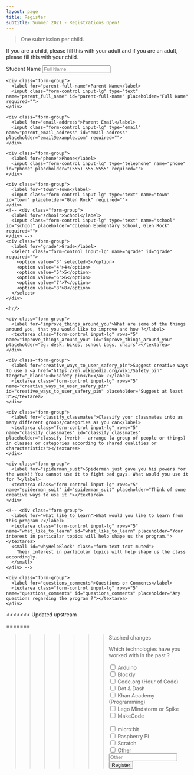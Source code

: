 ```yaml
---
layout: page
title: Register
subtitle: Summer 2021 - Registrations Open!
---
```

> One submission per child.

If you are a child, please fill this with your adult and if you are an adult, please fill this with your child.

<form id="fs-frm" name="registration-form" accept-charset="utf-8" action="https://formspree.io/f/xdoyekvo" method="post" class="form">
    <!-- <div class="form-group">
      <label for="track">Which class are you registering for ?</label>
      <select class="form-control input-lg" name="track" id="track" required="">
        <option value="101" selected="">Robotics - 101</option>
        <option value="201" disabled>Robotics - 201</option>
        <option value="300" disabled>Robotics - 301</option>
      </select>
    </div> -->
    <!-- <div class="form-group">
    <label for="track">Pick week for Camp ?</label>    
    <select class="form-control input-lg" name="date_of_camp" id="date_of_camp" required="">
      <option value="7th June - 11th June" selected="">7th June - 11th June</option>
      <option value="14th June - 18th June">14th June - 18th June</option>
      <option value="21st June - 25th June">21st June - 25th June</option>
      <option value="12th July - 16th July">12th July - 16th July</option>
    </select>
    </div>     -->
    <div class="form-group">
      <label for="student-full-name">Student Name</label> 
      <input class="form-control input-lg" type="text" name="student_full_name" id="student-full-name" placeholder="Full Name" required="">
    </div>

    <div class="form-group">
      <label for="parent-full-name">Parent Name</label>
      <input class="form-control input-lg" type="text" name="parent_full_name" id="parent-full-name" placeholder="Full Name" required="">
    </div>

    <div class="form-group">
      <label for="email-address">Parent Email</label>
      <input class="form-control input-lg" type="email" name="parent_email_address" id="email-address" placeholder="email@example.com" required="">
    </div>

    <div class="form-group">
      <label for="phone">Phone</label>
      <input class="form-control input-lg" type="telephone" name="phone" id="phone" placeholder="(555) 555-5555" required="">
    </div>

    <div class="form-group">
      <label for="town">Town</label>
      <input class="form-control input-lg" type="text" name="town" id="town" placeholder="Glen Rock" required="">
    </div>
    <!-- <div class="form-group">
      <label for="school">School</label>
      <input class="form-control input-lg" type="text" name="school" id="school" placeholder="Coleman Elementary School, Glen Rock" required="">
    </div> -->
    <div class="form-group">
      <label for="grade">Grade</label>
      <select class="form-control input-lg" name="grade" id="grade" required="">
        <option value="3" selected>3</option>
        <option value="4">4</option>
        <option value="5">5</option>
        <option value="6">6</option>
        <option value="7">7</option>
        <option value="8">8</option>
      </select>
    </div>

    <hr/>

    <div class="form-group">
      <label for="improve_things_around_you">What are some of the things around you, that you would like to improve and how ?</label>
      <textarea class="form-control input-lg" rows="5" name="improve_things_around_you" id="improve_things_around_you" placeholder="eg: desk, bikes, school bags, chairs"></textarea>
    </div>

    <div class="form-group">
      <label for="creative_ways_to_user_safery_pin">Suggest creative ways to use a <a href="https://en.wikipedia.org/wiki/Safety_pin" target="_blank"><b>safety pin</b></a> ?</label>
      <textarea class="form-control input-lg" rows="5" name="creative_ways_to_user_safery_pin" id="creative_ways_to_user_safery_pin" placeholder="Suggest at least 3"></textarea>
    </div>

    <div class="form-group">
      <label for="classify_classmates">Classify your classmates into as many different groups/categories as you can</label>
      <textarea class="form-control input-lg" rows="5" name="classify_classmates" id="classify_classmates" placeholder="classify (verb) - arrange (a group of people or things) in classes or categories according to shared qualities or characteristics"></textarea>
    </div>

    <div class="form-group">
      <label for="spiderman_suit">Spiderman just gave you his powers for the week!! You cannot use it to fight bad guys. What would you use it for ?</label>
      <textarea class="form-control input-lg" rows="5" name="spiderman_suit" id="spiderman_suit" placeholder="Think of some creative ways to use it."></textarea>
    </div>

    <!-- <div class="form-group">
      <label for="what_like_to_learn">What would you like to learn from this program ?</label>
      <textarea class="form-control input-lg" rows="5" name="what_like_to_learn" id="what_like_to_learn" placeholder="Your interest in particular topics will help shape us the program."></textarea>
      <small id="whyHelpBlock" class="form-text text-muted">
        Their interest in particular topics will help shape us the class accordingly.
      </small>
    </div> -->

    <div class="form-group">
      <label for="questions_comments">Questions or Comments</label>
      <textarea class="form-control input-lg" rows="5" name="questions_comments" id="questions_comments" placeholder="Any questions regarding the program ?"></textarea>
    </div>
<<<<<<< Updated upstream

=======
>>>>>>> Stashed changes
    <div class="form-group">
      <p><label for="worked">Which technologies have you worked with in the past ?</label> </p>
      <div class="form-check">
        <input class="form-check-input" type="checkbox" name="arduino" id="arduino" value="arduino">
        <label class="form-check-label" for="arduino">Arduino</label>
      </div>
      <div class="form-check">
        <input class="form-check-input" type="checkbox" name="Blockly" id="Blockly" value="Blockly">
        <label class="form-check-label" for="Blockly">Blockly</label>
      </div>
      <div class="form-check">
        <input class="form-check-input" type="checkbox" name="Code_org" id="Code_org" value="Code.org">
        <label class="form-check-label" for="Code_org">Code.org (Hour of Code)</label>
      </div>
      <div class="form-check">
        <input class="form-check-input" type="checkbox" name="Dot_Dash" id="Dot_Dash" value="Dot_Dash">
        <label class="form-check-label" for="Dot_Dash">Dot & Dash</label>
      </div>
      <div class="form-check">
        <input class="form-check-input" type="checkbox" name="Khan_Academy" id="Khan_Academy" value="Khan Academy">
        <label class="form-check-label" for="Khan_Academy">Khan Academy (Programming)</label>
      </div>
      <div class="form-check">
        <input class="form-check-input" type="checkbox" name="Lego" id="Lego" value="Lego">
          <label class="form-check-label" for="Lego">Lego Mindstorm or Spike</label>
      </div>
      <div class="form-check">
        <input class="form-check-input" type="checkbox" name="MakeCode" id="MakeCode" value="MakeCode">
        <label class="form-check-label" for="MakeCode">MakeCode</label>
      </div>      
      <div class="form-check">
        <input class="form-check-input" type="checkbox" name="microbit" id="microbit" value="microbit">
        <label class="form-check-label" for="microbit">micro:bit</label>
      </div>
      <div class="form-check">
        <input class="form-check-input" type="checkbox" name="Raspberry_Pi" id="Raspberry_Pi" value="Raspberry_Pi">
        <label class="form-check-label" for="Raspberry_Pi">Raspberry Pi</label>
      </div>
      <div class="form-check">
        <input class="form-check-input" type="checkbox" name="Scratch" id="Scratch" value="Scratch">
        <label class="form-check-label" for="Scratch">Scratch</label>
      </div>
      <div class="form-check">
        <input class="form-check-input" type="checkbox" name="other" id="other" value="other">
        <label class="form-check-label" for="other">Other</label><input class="form-control input-lg" type="text" name="other" id="other" placeholder="Other">
      </div>
    </div>
    <input class="form-control input-lg" type="hidden" name="_subject" id="email-subject" value="Registration Form Submission">
  <button class="btn btn-lg btn-primary" type="submit">Register</button>
</form>
